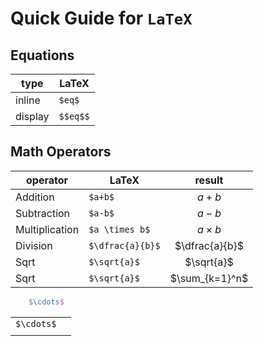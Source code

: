 # Quick Guide for ```LaTeX```

## Equations

| type    | LaTeX    |
|---------|----------|
| inline  | `$eq$`   |
| display | `$$eq$$` |

## Math Operators

| operator       | LaTeX            |     result     |
|----------------|------------------|:--------------:|
| Addition       | `$a+b$`          |     $a+b$      |
| Subtraction    | `$a-b$`          |     $a-b$      |
| Multiplication | `$a \times b$`   |  $a \times b$  |
| Division       | `$\dfrac{a}{b}$` | $\dfrac{a}{b}$ |
| Sqrt           | `$\sqrt{a}$`     |   $\sqrt{a}$   |
| Sqrt           | `$\sqrt{a}$`     | $\sum_{k=1}^n$ |

```latex
    $\cdots$
```

|            | |
|------------|-|
| `$\cdots$` | |
|            | |

